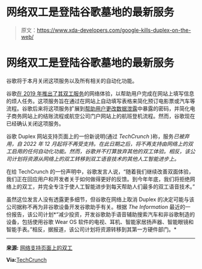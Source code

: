 # 网络双工是登陆谷歌墓地的最新服务

> 原文：<https://www.xda-developers.com/google-kills-duplex-on-the-web/>

# 网络双工是登陆谷歌墓地的最新服务

谷歌将于本月关闭这项服务以及所有相关的自动化功能。

谷歌[在 2019 年推出了其双工服务](https://www.xda-developers.com/google-assistant-in-chrome-duplex-for-web/)的网络体验，以帮助用户完成在网站上填写信息的烦人任务。这项服务旨在通过在网站上自动填写表格来简化预订电影票或汽车等流程。谷歌后来将这项服务扩展到[帮助用户更改数据泄露](https://www.xda-developers.com/google-chrome-automatically-fix-passwords/)中暴露的密码，并简化电子商务网站上的结账流程或航空公司门户网站上的航班登机流程。然而，谷歌现在已经确认关闭这项服务。

谷歌 Duplex 网站支持页面上的一份新说明(通过 *TechCrunch* )称，服务*已被弃用，自 2022 年 12 月起将不再受支持。在此日期之后，将不再支持由网络上的双工启用的任何自动化功能。然而，谷歌并不打算放弃其他的双工体验。相反，该公司计划将资源从网络上的双工转移到双工语音技术的其他人工智能进步上。*

在给 TechCrunch 的一份声明中，谷歌发言人说，“随着我们继续改善双面体验，我们正在回应用户和开发者关于如何做得更好的反馈。到今年年底，我们将拒绝网络上的双工，并完全专注于使人工智能进步到每天帮助人们最多的双工语音技术。”

虽然这位发言人没有透露更多细节，但谷歌在网络上取消 Duplex 的决定可能与该公司据称不再为非谷歌设备开发谷歌助手有关。根据 *The Information* 最近的一份报告，该公司计划*“减少投资，开发谷歌助手语音辅助搜索汽车和非谷歌制造的设备，包括使用谷歌 Wear OS 软件的电视、耳机、智能家居扬声器、智能眼镜和智能手表。”相反，据报道，该公司计划将资源转移到其第一方硬件部门。*

* * *

**来源:** [网络支持页面上的双工](https://support.google.com/webmasters/answer/9353008)

**Via:**[TechCrunch](https://techcrunch.com/2022/12/02/google-shuts-down-duplex-on-the-web-its-attempt-to-bring-ai-smarts-to-retail-sites-and-more/)